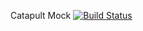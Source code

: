 Catapult Mock [![Build Status](https://travis-ci.org/inetCatapult/catapult-mock.svg?branch=master)](https://travis-ci.org/inetCatapult/catapult-mock)